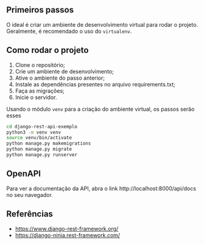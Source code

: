 
## Primeiros passos

O ideal é criar um ambiente de desenvolvimento virtual para rodar o projeto. Geralmente, é recomendado o uso do `virtualenv`.

## Como rodar o projeto

1. Clone o repositório;
2. Crie um ambiente de desenvolvimento;
3. Ative o ambiente do passo anterior;
4. Instale as dependências presentes no arquivo requirements.txt;
5. Faça as migrações;
6. Inicie o servidor.

Usando o módulo `venv` para a criação do ambiente virtual, os passos serão esses

```bash
cd django-rest-api-exemplo
python3 -m venv venv
source venv/bin/activate
python manage.py makemigrations
python manage.py migrate
python manage.py runserver
```

## OpenAPI

Para ver a documentação da API, abra o link http://localhost:8000/api/docs no seu navegador.


## Referências

- https://www.django-rest-framework.org/
- https://django-ninja.rest-framework.com/